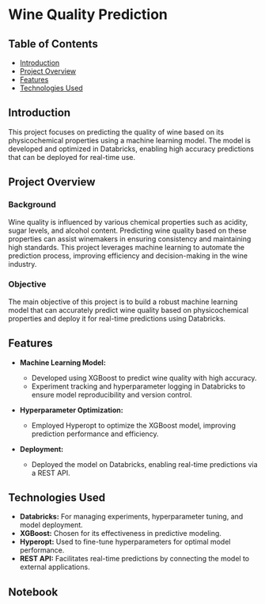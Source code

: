 # Wine Quality Prediction

## Table of Contents
- [Introduction](#introduction)
- [Project Overview](#project-overview)
- [Features](#features)
- [Technologies Used](#technologies-used)

## Introduction

This project focuses on predicting the quality of wine based on its physicochemical properties using a machine learning model. The model is developed and optimized in Databricks, enabling high accuracy predictions that can be deployed for real-time use.

## Project Overview

### Background

Wine quality is influenced by various chemical properties such as acidity, sugar levels, and alcohol content. Predicting wine quality based on these properties can assist winemakers in ensuring consistency and maintaining high standards. This project leverages machine learning to automate the prediction process, improving efficiency and decision-making in the wine industry.

### Objective

The main objective of this project is to build a robust machine learning model that can accurately predict wine quality based on physicochemical properties and deploy it for real-time predictions using Databricks.

## Features

- **Machine Learning Model:**
  - Developed using XGBoost to predict wine quality with high accuracy.
  - Experiment tracking and hyperparameter logging in Databricks to ensure model reproducibility and version control.

- **Hyperparameter Optimization:**
  - Employed Hyperopt to optimize the XGBoost model, improving prediction performance and efficiency.

- **Deployment:**
  - Deployed the model on Databricks, enabling real-time predictions via a REST API.

## Technologies Used

- **Databricks:** For managing experiments, hyperparameter tuning, and model deployment.
- **XGBoost:** Chosen for its effectiveness in predictive modeling.
- **Hyperopt:** Used to fine-tune hyperparameters for optimal model performance.
- **REST API:** Facilitates real-time predictions by connecting the model to external applications.

## Notebook

